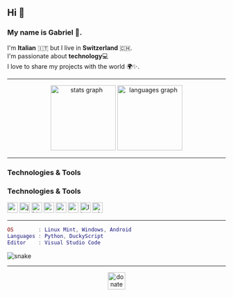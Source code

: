 ## Hi 👋
### My name is **Gabriel** 🚀.
I'm **Italian** 🇮🇹 but I live in **Switzerland** 🇨🇭. <br>
I'm passionate about **technology**💻
<br>I love to share my projects with the world 🌍✨.

---

<div align="center">
  <img src="https://github-readme-stats.vercel.app/api?username=Lotverp&hide_title=false&hide_rank=false&show_icons=true&include_all_commits=true&count_private=true&disable_animations=false&theme=dracula&locale=en&hide_border=false" height="150" alt="stats graph"  />
  
  <img src="https://github-readme-stats.vercel.app/api/top-langs?username=Lotverp&locale=en&hide_title=false&layout=compact&card_width=320&langs_count=5&theme=dracula&hide_border=false" height="150" alt="languages graph"  />
</div>

---

### Technologies & Tools

### Technologies & Tools

<div align="left">
  <img src="https://cdn.jsdelivr.net/gh/devicons/devicon/icons/python/python-original.svg" height="24" alt="python logo" />
  <img src="https://cdn.jsdelivr.net/gh/devicons/devicon/icons/javascript/javascript-original.svg" height="24" alt="javascript logo" />
  <img src="https://cdn.jsdelivr.net/gh/devicons/devicon/icons/html5/html5-original.svg" height="24" alt="html5 logo" />
  <img src="https://cdn.jsdelivr.net/gh/devicons/devicon/icons/css3/css3-original.svg" height="24" alt="css3 logo" />
  <img src="https://cdn.jsdelivr.net/gh/devicons/devicon/icons/markdown/markdown-original.svg" height="24" alt="markdown logo" />
  <img src="https://cdn.jsdelivr.net/gh/devicons/devicon/icons/android/android-plain.svg" height="24" alt="android logo" />
  <img src="https://cdn.jsdelivr.net/gh/devicons/devicon/icons/linux/linux-original.svg" height="24" alt="linux logo" />
  <img src="https://cdn.jsdelivr.net/gh/devicons/devicon/icons/windows11/windows11-original.svg" height="24" alt="windows logo" />
</div>


---

```lua
OS        : Linux Mint, Windows, Android
Languages : Python, DuckyScript
Editor    : Visual Studio Code
```

![snake](https://github.com/user-attachments/assets/8398cdc4-ec41-4f11-925d-b30967674584)

---

<div align="center">
  <a href="https://github.com/Lotverp/Lotverp/blob/main/donate.md" target="_blank">
    <img src="https://img.shields.io/badge/Buy me a coffee-%23FFDD00?style=for-the-badge&logo=ko-fi&logoColor=black" height="40" alt="donate" />
  </a>

</div>


<!-- Readme inspired by https://github.com/Kerlooo -->
